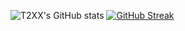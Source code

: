 ![T2XX's GitHub stats](https://github-readme-stats.vercel.app/api?username=T2XX&show_icons=true)
[![GitHub Streak](https://streak-stats.demolab.com/?user=T2XX)](https://git.io/streak-stats)
